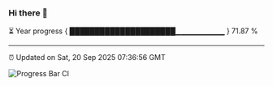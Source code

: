 ### Hi there 👋

⏳ Year progress { █████████████████████▁▁▁▁▁▁▁▁▁ } 71.87 %

---

⏰ Updated on Sat, 20 Sep 2025 07:36:56 GMT

![Progress Bar CI](https://github.com/IshwaranRudhara/GIT-ACTION/workflows/Progress%20Bar%20CI/badge.svg)
